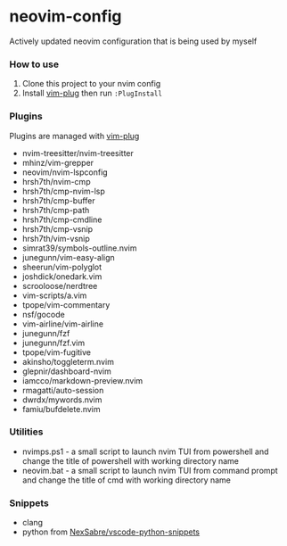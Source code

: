 # neovim-config

Actively updated neovim configuration that is being used by myself

### How to use

1. Clone this project to your nvim config
2. Install [vim-plug](https://github.com/junegunn/vim-plug) then run `:PlugInstall`

### Plugins

Plugins are managed with [vim-plug](https://github.com/junegunn/vim-plug)

* nvim-treesitter/nvim-treesitter
* mhinz/vim-grepper
* neovim/nvim-lspconfig
* hrsh7th/nvim-cmp
* hrsh7th/cmp-nvim-lsp
* hrsh7th/cmp-buffer
* hrsh7th/cmp-path
* hrsh7th/cmp-cmdline
* hrsh7th/cmp-vsnip
* hrsh7th/vim-vsnip
* simrat39/symbols-outline.nvim
* junegunn/vim-easy-align
* sheerun/vim-polyglot
* joshdick/onedark.vim
* scrooloose/nerdtree
* vim-scripts/a.vim
* tpope/vim-commentary
* nsf/gocode
* vim-airline/vim-airline
* junegunn/fzf
* junegunn/fzf.vim
* tpope/vim-fugitive
* akinsho/toggleterm.nvim
* glepnir/dashboard-nvim
* iamcco/markdown-preview.nvim
* rmagatti/auto-session
* dwrdx/mywords.nvim
* famiu/bufdelete.nvim

### Utilities

* nvimps.ps1 - a small script to launch nvim TUI from powershell and change the title of powershell with working directory name
* neovim.bat - a small script to launch nvim TUI from command prompt and change the title of cmd with working directory name


### Snippets

* clang
* python from [NexSabre/vscode-python-snippets](https://github.com/NexSabre/vscode-python-snippets)
